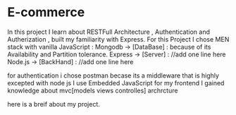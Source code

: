 # E-commerce

In this project I learn about RESTFull Architecture , Authentication and Autherization , built my familiarity with Express.
For this Project I chose MEN stack with vanilla JavaScript :
Mongodb -> [DataBase] : because of its Availability and Partition tolerance.
Express -> [Server] : //add one line here
Node.js -> [BackHand] :  //add one line here

for authentication i chose postman becase its a middleware that is highly excepted with node js
I use Embedded JavaScript for my frontend
I gained knowledge about mvc[models views controlles] archrcture

here is a breif about my project.
